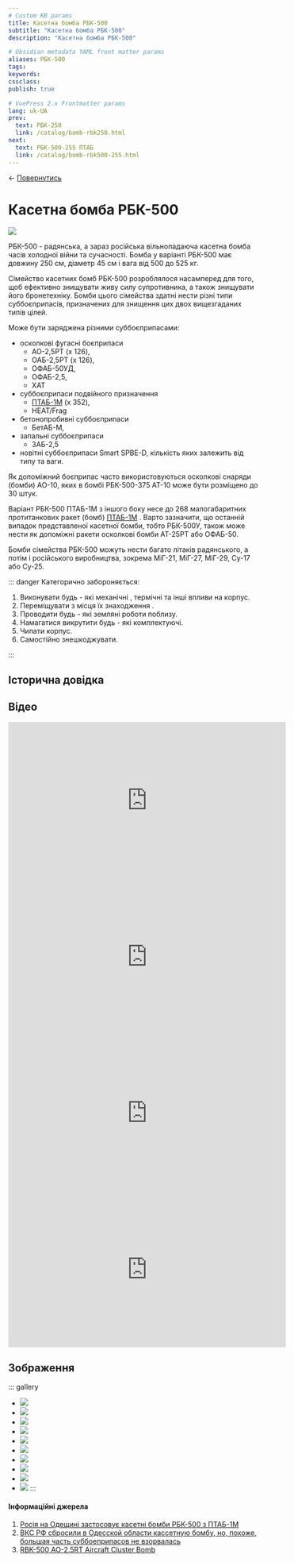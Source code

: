 ```yaml
---
# Custom KB params
title: Касетна бомба РБК-500
subtitle: "Касетна бомба РБК-500"
description: "Касетна бомба РБК-500"

# Obsidian metadata YAML front matter params
aliases: РБК-500
tags:
keywords:
cssclass:
publish: true

# VuePress 2.x Frontmatter params
lang: uk-UA
prev:
  text: РБК-250
  link: /catalog/bomb-rbk250.html
next:
  text: РБК-500-255 ПТАБ
  link: /catalog/bomb-rbk500-255.html
---
```


← [Повернутись](../index.md)

# Касетна бомба РБК-500

![](./assets/rbk-500-ao25.png)

РБК-500 - радянська, а зараз російська вільнопадаюча касетна бомба часів холодної війни та сучасності. Бомба у варіанті РБК-500 має довжину 250 см, діаметр 45 см і вага від 500 до 525 кг. 

Сімейство касетних бомб РБК-500 розроблялося насамперед для того, щоб ефективно знищувати живу силу супротивника, а також знищувати його бронетехніку. Бомби цього сімейства здатні нести різні типи суббоєприпасів, призначених для знищення цих двох вищезгаданих типів цілей. 

Може бути заряджена різними суббоєприпасами:
- осколкові фугасні боєприпаси
	- АО-2,5РТ (x 126), 
	- ОАБ-2,5РТ (x 126), 
	- ОФАБ-50УД, 
	- ОФАБ-2,5, 
	- ХАТ 
- суббоєприпаси подвійного призначення
	- [ПТАБ-1М](./subbomb-ptab1m.md) (x 352), 
	- HEAT/Frag
- бетонопробивні суббоєприпаси
	- БетАБ-М, 
- запальні суббоєприпаси
	- ЗАБ-2,5
 - новітні суббоєприпаси Smart SPBE-D, кількість яких залежить від типу та ваги.

Як допоміжний боєприпас часто використовуються осколкові снаряди (бомби) АО-10, яких в бомбі РБК-500-375 АТ-10 може бути розміщено до 30 штук. 

Варіант РБК-500 ПТАБ-1М з іншого боку несе до 268 малогабаритних протитанкових ракет (бомб) [ПТАБ-1М](./subbomb-ptab1m.md) . Варто зазначити, що останній випадок представленої касетної бомби, тобто РБК-500У, також може нести як допоміжні ракети осколкові бомби АТ-25РТ або ОФАБ-50. 

Бомби сімейства РБК-500 можуть нести багато літаків радянського, а потім і російського виробництва, зокрема МіГ-21, МіГ-27, МіГ-29, Су-17 або Су-25.

::: danger Категорично забороняється:

1. Виконувати будь - які механічні , термічні та інші впливи на корпус.
2. Переміщувати з місця їх знаходження .
3. Проводити будь - які земляні роботи поблизу.
4. Намагатися викрутити будь - які комплектуючі.
5. Чипати корпус.
6. Самостійно знешкоджувати.

:::

## Історична довідка


## Відео

<iframe width="560" height="315" src="https://www.youtube.com/embed/T-bADJfTJts" title="Росія на Одещині застосовує касетні бомби РБК-500 з ПТАБ-1М" frameborder="0" allow="accelerometer; autoplay; clipboard-write; encrypted-media; gyroscope; picture-in-picture; web-share" allowfullscreen></iframe>

<iframe width="560" height="315" src="https://www.youtube.com/embed/iarnfIGkxvM" title="YouTube video player" frameborder="0" allow="accelerometer; autoplay; clipboard-write; encrypted-media; gyroscope; picture-in-picture; web-share" allowfullscreen></iframe>

<iframe width="560" height="315" src="https://www.youtube.com/embed/eg940IWvm58" title="YouTube video player" frameborder="0" allow="accelerometer; autoplay; clipboard-write; encrypted-media; gyroscope; picture-in-picture; web-share" allowfullscreen></iframe>

<iframe width="560" height="315" src="https://www.youtube.com/embed/iFe3JaJVm7E?start=16" title="YouTube video player" frameborder="0" allow="accelerometer; autoplay; clipboard-write; encrypted-media; gyroscope; picture-in-picture; web-share" allowfullscreen></iframe>

## Зображення

::: gallery

- ![](./assets/ptab-1m.png)
- ![](./assets/rbk-500-4.png)
- ![](./assets/rbk-500-5.png)
- ![](./assets/rbk-500-3.png)
- ![](./assets/rbk-500-zab-500b.png)
- ![](./assets/rbk-500-u.png)
- ![](./assets/rbk-500-zab-2.png)
- ![](./assets/rbk-500-1.png)
- ![](./assets/rbk-500-zab25m.png)
- ![](./assets/rbk-500-ao25rtm.png)
:::

#### Інформаційні джерела

1. [Росія на Одещині застосовує касетні бомби РБК-500 з ПТАБ-1М](https://mil.in.ua/uk/news/rosiya-na-odeshhyni-zastosovuye-kasetni-bomby-rbk-500-z-ptab-1m/)
2. [ВКС РФ сбросили в Одесской области кассетную бомбу, но, похоже, большая часть суббоеприпасов не взорвалась](https://citeam-ru.medium.com/%D0%B2%D0%BA%D1%81-%D1%80%D1%84-%D1%81%D0%B1%D1%80%D0%BE%D1%81%D0%B8%D0%BB%D0%B8-%D0%B2-%D0%BE%D0%B4%D0%B5%D1%81%D1%81%D0%BA%D0%BE%D0%B9-%D0%BE%D0%B1%D0%BB%D0%B0%D1%81%D1%82%D0%B8-%D0%BA%D0%B0%D1%81%D1%81%D0%B5%D1%82%D0%BD%D1%83%D1%8E-%D0%B1%D0%BE%D0%BC%D0%B1%D1%83-%D0%BD%D0%BE-%D0%BF%D0%BE%D1%85%D0%BE%D0%B6%D0%B5-%D0%B1%D0%BE%D0%BB%D1%8C%D1%88%D0%B0%D1%8F-%D1%87%D0%B0%D1%81%D1%82%D1%8C-%D1%81%D1%83%D0%B1%D0%B1%D0%BE%D0%B5%D0%BF%D1%80%D0%B8%D0%BF%D0%B0%D1%81%D0%BE%D0%B2-%D0%BD%D0%B5-4236f2dffedd)
3. [RBK-500 AO-2.5RT Aircraft Cluster Bomb](https://cat-uxo.com/explosive-hazards/aircraft-bombs/rbk-500-ao-25rt-aircraft-cluster-bomb)
